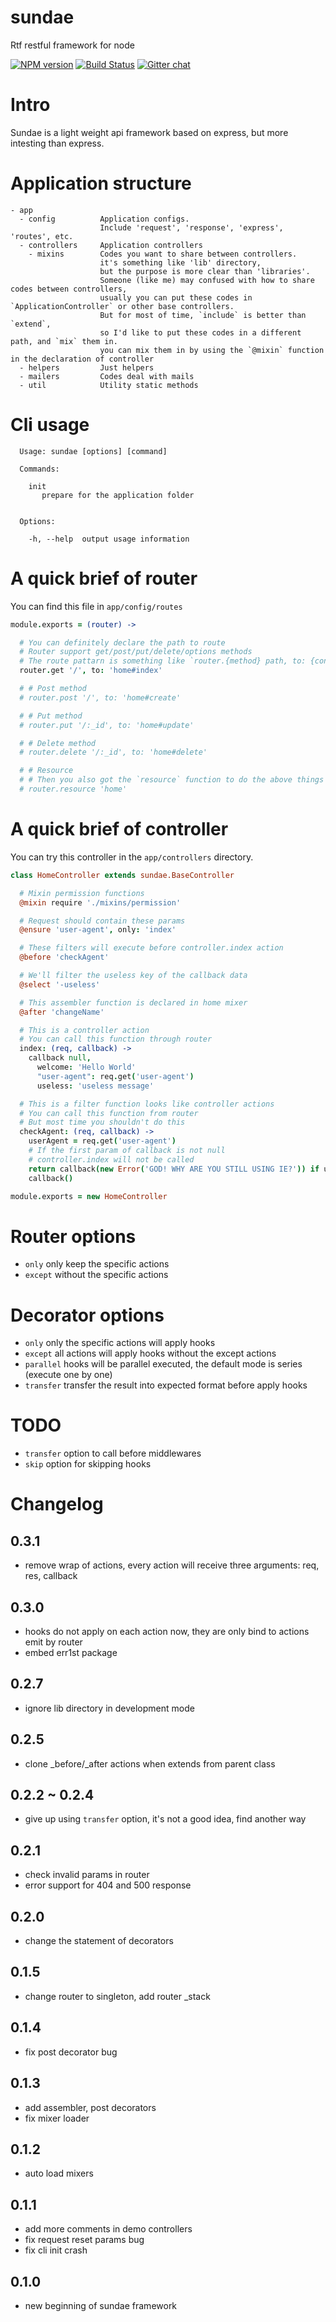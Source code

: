 sundae
======

Rtf restful framework for node

[![NPM version][npm-image]][npm-url] [![Build Status][travis-image]][travis-url] [![Gitter chat][gitter-image]][gitter-url]

# Intro

Sundae is a light weight api framework based on express, but more intesting than express.

# Application structure
```
- app
  - config          Application configs.
                    Include 'request', 'response', 'express', 'routes', etc.
  - controllers     Application controllers
    - mixins        Codes you want to share between controllers.
                    it's something like 'lib' directory,
                    but the purpose is more clear than 'libraries'.
                    Someone (like me) may confused with how to share codes between controllers,
                    usually you can put these codes in `ApplicationController` or other base controllers.
                    But for most of time, `include` is better than `extend`,
                    so I'd like to put these codes in a different path, and `mix` them in.
                    you can mix them in by using the `@mixin` function in the declaration of controller
  - helpers         Just helpers
  - mailers         Codes deal with mails
  - util            Utility static methods
```

# Cli usage
```
  Usage: sundae [options] [command]

  Commands:

    init
       prepare for the application folder


  Options:

    -h, --help  output usage information
```
# A quick brief of router

You can find this file in `app/config/routes`

```coffeescript
module.exports = (router) ->

  # You can definitely declare the path to route
  # Router support get/post/put/delete/options methods
  # The route pattarn is something like `router.{method} path, to: {controller}#{action}`
  router.get '/', to: 'home#index'

  # # Post method
  # router.post '/', to: 'home#create'

  # # Put method
  # router.put '/:_id', to: 'home#update'

  # # Delete method
  # router.delete '/:_id', to: 'home#delete'

  # # Resource
  # # Then you also got the `resource` function to do the above things more restfully
  # router.resource 'home'
```

# A quick brief of controller

You can try this controller in the `app/controllers` directory.

```coffeescript
class HomeController extends sundae.BaseController

  # Mixin permission functions
  @mixin require './mixins/permission'

  # Request should contain these params
  @ensure 'user-agent', only: 'index'

  # These filters will execute before controller.index action
  @before 'checkAgent'

  # We'll filter the useless key of the callback data
  @select '-useless'

  # This assembler function is declared in home mixer
  @after 'changeName'

  # This is a controller action
  # You can call this function through router
  index: (req, callback) ->
    callback null,
      welcome: 'Hello World'
      "user-agent": req.get('user-agent')
      useless: 'useless message'

  # This is a filter function looks like controller actions
  # You can call this function from router
  # But most time you shouldn't do this
  checkAgent: (req, callback) ->
    userAgent = req.get('user-agent')
    # If the first param of callback is not null
    # controller.index will not be called
    return callback(new Error('GOD! WHY ARE YOU STILL USING IE?')) if userAgent.match /MSIE/
    callback()

module.exports = new HomeController
```

# Router options

- `only` only keep the specific actions
- `except` without the specific actions

# Decorator options

- `only` only the specific actions will apply hooks
- `except` all actions will apply hooks without the except actions
- `parallel` hooks will be parallel executed, the default mode is series (execute one by one)
- `transfer` transfer the result into expected format before apply hooks

# TODO

- `transfer` option to call before middlewares
- `skip` option for skipping hooks

# Changelog

## 0.3.1
- remove wrap of actions, every action will receive three arguments: req, res, callback

## 0.3.0
- hooks do not apply on each action now, they are only bind to actions emit by router
- embed err1st package

## 0.2.7

- ignore lib directory in development mode

## 0.2.5

- clone _before/_after actions when extends from parent class

## 0.2.2 ~ 0.2.4

- give up using `transfer` option, it's not a good idea, find another way

## 0.2.1

- check invalid params in router
- error support for 404 and 500 response

## 0.2.0

- change the statement of decorators

## 0.1.5

- change router to singleton, add router _stack

## 0.1.4

- fix post decorator bug

## 0.1.3

- add assembler, post decorators
- fix mixer loader

## 0.1.2

- auto load mixers

## 0.1.1

- add more comments in demo controllers
- fix request reset params bug
- fix cli init crash

## 0.1.0
- new beginning of sundae framework

[npm-url]: https://npmjs.org/package/sundae
[npm-image]: http://img.shields.io/npm/v/sundae.svg

[travis-url]: https://travis-ci.org/sailxjx/sundae
[travis-image]: http://img.shields.io/travis/sailxjx/sundae.svg

[gitter-url]: https://gitter.im/sailxjx/sundae
[gitter-image]: https://badges.gitter.im/sailxjx/sundae.png
